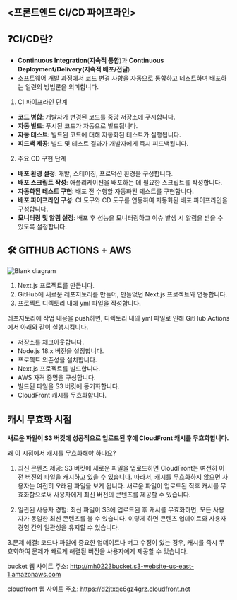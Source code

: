 ## <프론트엔드 CI/CD 파이프라인>

## ❓CI/CD란?
- **Continuous Integration**(**지속적 통합**)과 **Continuous Deployment/Delivery(지속적 배포/전달**)
-  소프트웨어 개발 과정에서 코드 변경 사항을 자동으로 통합하고 테스트하며 배포하는 일련의 방법론을 의미합니다.

1. CI 파이프라인 단계
- **코드 병합**: 개발자가 변경된 코드를 중앙 저장소에 푸시합니다.
- **자동 빌드**: 푸시된 코드가 자동으로 빌드됩니다.
- **자동 테스트**: 빌드된 코드에 대해 자동화된 테스트가 실행됩니다.
- **피드백 제공**: 빌드 및 테스트 결과가 개발자에게 즉시 피드백됩니다.
2. 주요 CD 구현 단계
-  **배포 환경 설정**: 개발, 스테이징, 프로덕션 환경을 구성합니다.
- **배포 스크립트 작성**: 애플리케이션을 배포하는 데 필요한 스크립트를 작성합니다.
-  **자동화된 테스트 구현**: 배포 전 수행할 자동화된 테스트를 구현합니다.
-  **배포 파이프라인 구성**: CI 도구와 CD 도구를 연동하여 자동화된 배포 파이프라인을 구성합니다.
-  **모니터링 및 알림 설정**: 배포 후 성능을 모니터링하고 이슈 발생 시 알림을 받을 수 있도록 설정합니다.

## 🛠 GITHUB ACTIONS + AWS
![Blank diagram](https://github.com/user-attachments/assets/b4dd162c-5cc7-4ba7-ab45-73bc25688196)

1. Next.js 프로젝트를 만듭니다.
2. GitHub에 새로운 레포지토리를 만들어, 만들었던 Next.js 프로젝트와 연동합니다.
3. 프로젝트 디렉토리 내에 yml 파일을 작성합니다.

레포지토리에 작업 내용을 push하면, 디렉토리 내의 yml 파일로 인해 GitHub Actions에서 아래와 같이 실행시킵니다.
- 저장소를 체크아웃합니다.
- Node.js 18.x 버전을 설정합니다.
- 프로젝트 의존성을 설치합니다.
- Next.js 프로젝트를 빌드합니다.
- AWS 자격 증명을 구성합니다.
- 빌드된 파일을 S3 버킷에 동기화합니다.
- CloudFront 캐시를 무효화합니다.

## 캐시 무효화 시점
**새로운 파일이 S3 버킷에 성공적으로 업로드된 후에 CloudFront 캐시를 무효화합니다.**

왜 이 시점에서 캐시를 무효화해야 하나요?
1. 최신 콘텐츠 제공:
S3 버킷에 새로운 파일을 업로드하면 CloudFront는 여전히 이전 버전의 파일을 캐시하고 있을 수 있습니다. 따라서, 캐시를 무효화하지 않으면 사용자는 여전히 오래된 파일을 보게 됩니다.
새로운 파일이 업로드된 직후 캐시를 무효화함으로써 사용자에게 최신 버전의 콘텐츠를 제공할 수 있습니다.

2. 일관된 사용자 경험:
최신 파일이 S3에 업로드된 후 캐시를 무효화하면, 모든 사용자가 동일한 최신 콘텐츠를 볼 수 있습니다.
이렇게 하면 콘텐츠 업데이트와 사용자 경험 간의 일관성을 유지할 수 있습니다.

3.문제 해결:
코드나 파일에 중요한 업데이트나 버그 수정이 있는 경우, 캐시를 즉시 무효화하여 문제가 빠르게 해결된 버전을 사용자에게 제공할 수 있습니다.

bucket 웹 사이트 주소: http://mh0223bucket.s3-website-us-east-1.amazonaws.com

cloudfront 웹 사이트 주소: https://d2jtxqe6gz4grz.cloudfront.net
